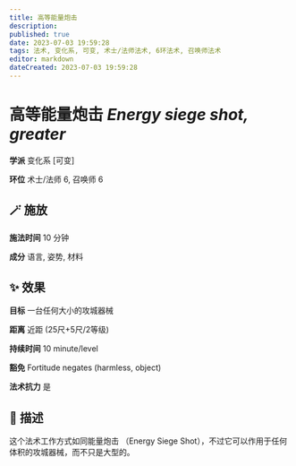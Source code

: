 ```yaml
---
title: 高等能量炮击
description: 
published: true
date: 2023-07-03 19:59:28
tags: 法术, 变化系, 可变, 术士/法师法术, 6环法术, 召唤师法术
editor: markdown
dateCreated: 2023-07-03 19:59:28
---
```


# **高等能量炮击** *Energy siege shot, greater*

**学派** 变化系 \[可变\] 

**环位** 术士/法师 6, 召唤师 6

## 🪄 施放

**施法时间** 10 分钟

**成分** 语言, 姿势, 材料

## ✨ 效果 

**目标** 一台任何大小的攻城器械 

**距离** 近距 (25尺+5尺/2等级)  

**持续时间** 10 minute/level 

**豁免** Fortitude negates (harmless, object)

**法术抗力** 是

## 📖 描述

这个法术工作方式如同能量炮击 （Energy Siege Shot），不过它可以作用于任何体积的攻城器械，而不只是大型的。
    